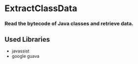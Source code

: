 # ExtractClassData
 ### Read the bytecode of Java classes and retrieve data.
 
 ## Used Libraries
 * javassist
 * google guava
